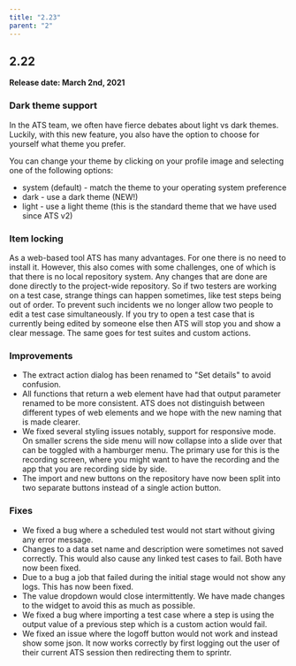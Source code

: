 ```yaml
---
title: "2.23"
parent: "2"
---
```


## 2.22

**Release date: March 2nd, 2021**

### Dark theme support

In the ATS team, we often have fierce debates about light vs dark themes. Luckily, with this new feature, you also have the option to choose for yourself what theme you prefer.

You can change your theme by clicking on your profile image and selecting one of the following options:
- system (default) - match the theme to your operating system preference
- dark - use a dark theme (NEW!)
- light - use a light theme (this is the standard theme that we have used since ATS v2)

### Item locking

As a web-based tool ATS has many advantages. For one there is no need to install it. However, this also comes with some challenges, one of which is that there is no local repository system.
Any changes that are done are done directly to the project-wide repository. So if two testers are working on a test case, strange things can happen sometimes, like test steps being out of order.
To prevent such incidents we no longer allow two people to edit a test case simultaneously.
If you try to open a test case that is currently being edited by someone else then ATS will stop you and show a clear message. The same goes for test suites and custom actions.

### Improvements

* The extract action dialog has been renamed to "Set details" to avoid confusion.
* All functions that return a web element have had that output parameter renamed to be more consistent. ATS does not distinguish between different types of web elements and we hope with the new naming that is made clearer.
* We fixed several styling issues notably, support for responsive mode. On smaller screns the side menu will now collapse into a slide over that can be toggled with a hamburger menu. The primary use for this is the recording screen, where you might want to have the recording and the app that you are recording side by side.
* The import and new buttons on the repository have now been split into two separate buttons instead of a single action button.

### Fixes

* We fixed a bug where a scheduled test would not start without giving any error message.
* Changes to a data set name and description were sometimes not saved correctly. This would also cause any linked test cases to fail. Both have now been fixed.
* Due to a bug a job that failed during the initial stage would not show any logs. This has now been fixed. 
* The value dropdown would close intermittently. We have made changes to the widget to avoid this as much as possible.
* We fixed a bug where importing a test case where a step is using the output value of a previous step which is a custom action would fail.
* We fixed an issue where the logoff button would not work and instead show some json. It now works correctly by first logging out the user of their current ATS session then redirecting them to sprintr.
